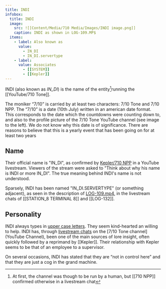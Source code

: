 ```yaml
---
title: INDI
infobox:
  title: INDI
  image:
    src: ![[Content/Media/710 Media/Images/INDI image.png]]
    caption: INDI as shown in LOG-109.MP$
  items:
    - label: Also known as
      value:
        - IN_DI
        - IN_DI.servertype
    - label: 
      value: Associates
        - [[SYSTEM]]
        - [[Kepler]]
---
```

INDI (also known as *IN_DI*) is the name of the entity[^1]running the [[YouTube/710 Tone]].  
  
The moniker “7/10” is carried by at least two characters: 7/10 Tone and 7/10 NPP. The “7/10” is a date (10th July) written in an american date format. This corresponds to the date which the countdowns were counting down to, and also to the profile picture of the 7/10 Tone YouTube channel (see image to the left). We do not know why this date is of significance. There are reasons to believe that this is a yearly event that has been going on for at least two years

  
## Name

Their official name is "IN_DI", as confirmed by [Kepler/710 NPP](Kepler.md) in a YouTube livestream.  Viewers of the stream were asked to "Think about why his name is INDI or more IN_DI". The true meaning behind INDI's name is not understood. 

Sparsely, INDI has been named "IN_DI.SERVERTYPE" (or something adjacent), as seen in the description of  [LOG-109.mp4](https://www.youtube.com/watch?v=-LDiAWJQSOI), in the livestream chats of [[STATION_8 TERMINAL 8]] and [[LOG-132]].


## Personality
INDI always types in [upper case letters](Livestreams/Transcripts).  They seem kind-hearted an willing to help. INDI has, through [livestream chats](/Livestream/Transcripts) on the [7/10 Tone channel](YouTube Channel), been one of the main sources of lore insight, often quickly followed by a reprimand by [[Kepler]]. Their relationship with Kepler seems to be that of an employee to a supervisor. 

On several occasions, INDI has stated that they are “not in control here” and that they are just a cog in the grand machine.


 
[^1]: At first, the channel was though to be run by a human, but [[710 NPP]] confirmed otherwise in a livestream chat


